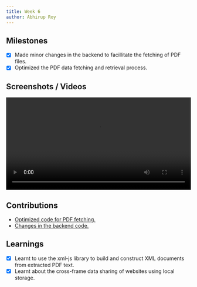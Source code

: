 ```yaml
---
title: Week 6
author: Abhirup Roy
---
```


## Milestones
- [x] Made minor changes in the backend to facillitate the fetching of PDF files.
- [x] Optimized the PDF data fetching and retrieval process. 

## Screenshots / Videos 

<video controls width="100%">
  <source src="/Digital Learners Passbook Updated.mp4"/>
</video>

## Contributions

- [Optimized code for PDF fetching.](https://github.com/abhirupr123/digital-learners-passbook/commit/b464d0c0570bd318b14d8a8e9500b7e72db68792)
- [Changes in the backend code.](https://github.com/abhirupr123/digital-learners-passbook/commit/7e63da5c0b3bc9430d2b30f29d538e658b166e52)

## Learnings

- [x] Learnt to use the xml-js library to build and construct XML documents from extracted PDF text.
- [x] Learnt about the cross-frame data sharing of websites using local storage.

